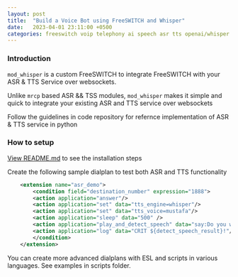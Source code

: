 ```yaml
---
layout: post
title:  "Build a Voice Bot using FreeSWITCH and Whisper"
date:   2023-04-01 23:11:00 +0500
categories: freeswitch voip telephony ai speech asr tts openai/whisper speechbrain
---
```

    
### Introduction

`mod_whisper` is a custom FreeSWITCH to integrate FreeSWITCH with your ASR & TTS Service over websockets.

Unlike `mrcp` based ASR && TSS modules, `mod_whisper` makes it simple and quick to integrate your existing ASR and TTS service over websockets 

Follow the guidelines in code repository for refernce implementation of ASR & TTS service in python
 
### How to setup 

[View README.md](https://github.com/cyrenity/mod_whisper) to see the installation steps 

Create the following sample dialplan to test both ASR and TTS functionality


```xml
    <extension name="asr_demo">
        <condition field="destination_number" expression="1888">
		<action application="answer"/>
        <action application="set" data="tts_engine=whisper"/>
        <action application="set" data="tts_voice=mustafa"/>
		<action application="sleep" data="500" />
		<action application="play_and_detect_speech" data="say:Do you want takeaway or home delivery? detect:whisper {channel-uuid=${uuid},start-input-timers=false}takeaway or delivery"/>
		<action application="log" data="CRIT ${detect_speech_result}!"/>-->
        </condition>
    </extension>

```

You can create more advanced dialplans with ESL and scripts in various languages. See examples in scripts folder.

